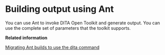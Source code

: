 # Building output using Ant

You can use Ant to invoke DITA Open Toolkit and generate output. You can use the complete set of parameters that the toolkit supports.

**Related information**  


[Migrating Ant builds to use the dita command](../topics/migrating-ant-to-dita.md)

